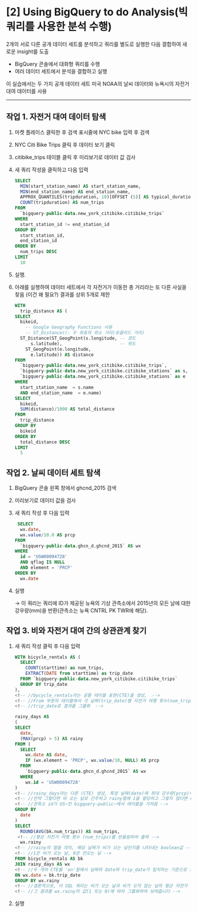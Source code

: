 # [2] Using BigQuery to do Analysis(빅쿼리를 사용한 분석 수행)

2개의 서로 다른 공개 데이터 세트를 분석하고 쿼리를 별도로 실행한 다음 결합하여 새로운 insight를 도출

- BigQuery 콘솔에서 대화형 쿼리를 수행
- 여러 데이터 세트에서 분석을 결합하고 실행

이 실습에서는 두 가지 공개 데이터 세트 미국 NOAA의 날씨 데이터와 뉴욕시의 자전거 대여 데이터를 사용

---

## 작업 1. 자전거 대여 데이터 탐색

1. 마켓 플레이스 클릭한 후 검색 표시줄에 NYC bike 입력 후 검색
2. NYC Citi Bike Trips 클릭 후 데이터 보기 클릭
3. citibike_trips 테이블 클릭 후 미리보기로 데이터 값 검사
4. 새 쿼리 작성을 클릭하고 다음 입력
    
    ```sql
    SELECT
      MIN(start_station_name) AS start_station_name,
      MIN(end_station_name) AS end_station_name,
      APPROX_QUANTILES(tripduration, 10)[OFFSET (5)] AS typical_duration,
      COUNT(tripduration) AS num_trips
    FROM
      `bigquery-public-data.new_york_citibike.citibike_trips`
    WHERE
      start_station_id != end_station_id
    GROUP BY
      start_station_id,
      end_station_id
    ORDER BY
      num_trips DESC
    LIMIT
      10
    ```
    
5. 실행.
6. 아래를 실행하여 데이터 세트에서 각 자전거가 이동한 총 거리라는 또 다른 사실을 찾음 (이건 왜 필요?) 결과를 상위 5개로 제한
    
    ```sql
    WITH
      trip_distance AS (
    SELECT
      bikeid,
    	-- Google Geography Functions 사용
    	-- ST_Distance(): 두 좌표의 최소 거리(유클리드 거리)
      ST_Distance(ST_GeogPoint(s.longitude, -- 경도
          s.latitude),                      -- 위도
        ST_GeogPoint(e.longitude,
          e.latitude)) AS distance
    FROM
      `bigquery-public-data.new_york_citibike.citibike_trips`,
      `bigquery-public-data.new_york_citibike.citibike_stations` as s,
      `bigquery-public-data.new_york_citibike.citibike_stations` as e
    WHERE
      start_station_name  = s.name
      AND end_station_name  = e.name)
    SELECT
      bikeid,
      SUM(distance)/1000 AS total_distance
    FROM
      trip_distance
    GROUP BY
      bikeid
    ORDER BY
      total_distance DESC
    LIMIT
      5
    ```
    

## 작업 2. 날씨 데이터 세트 탐색

1. BigQuery 콘솔 왼쪽 창에서 ghcnd_2015 검색
2. 미리보기로 데이터 값을 검사
3. 새 쿼리 작성 후 다음 입력
    
    ```sql
     SELECT
      wx.date,
      wx.value/10.0 AS prcp
    FROM
      `bigquery-public-data.ghcn_d.ghcnd_2015` AS wx
    WHERE
      id = 'USW00094728'
      AND qflag IS NULL
      AND element = 'PRCP'
    ORDER BY
      wx.date
    ```
    
4. 실행
    
    → 이 쿼리는 쿼리에 ID가 제공된 뉴욕의 기상 관측소에서 2015년의 모든 날에 대한 강우량(mm)을 반환(관측소는 뉴욕 CNTRL PK TWR에 해당).
    
## 작업 3. 비와 자전거 대여 간의 상관관계 찾기

1. 새 쿼리 작성 클릭 후 다음 입력
    
    ```sql
    WITH bicycle_rentals AS (
      SELECT
        COUNT(starttime) as num_trips,
        EXTRACT(DATE from starttime) as trip_date
      FROM `bigquery-public-data.new_york_citibike.citibike_trips`
      GROUP BY trip_date
    ),
    <!-- //bycycle_rentals라는 공통 테이블 표현(CTE)을 생성,  -->
    <!-- //From 부분의 테이블에서 각 날짜(trip_date)별 자전거 여행 횟수(num_trips)를 계산하고, -->
    <!-- //trip_date로 결과를 그룹화  -->
    
    rainy_days AS
    (
    SELECT
      date,
      (MAX(prcp) > 5) AS rainy
    FROM (
      SELECT
        wx.date AS date,
        IF (wx.element = 'PRCP', wx.value/10, NULL) AS prcp
      FROM
        `bigquery-public-data.ghcn_d.ghcnd_2015` AS wx
      WHERE
        wx.id = 'USW00094728'
    )
    <!-- //rainy_days라는 다른 (CTE) 생성, 특정 날짜(date)에 최대 강수량(prcp)이 5 이상인지 확인. -->
    <!-- //만약 그렇다면 비 오는 날로 간주하고 rainy열에 1을 할당하고 그렇지 않다면 0할당 -->
    <!-- //관측소 id가 US~인 bigquery-public~에서 테이블을 가져옴 -->
    GROUP BY
      date
    )
    SELECT
      ROUND(AVG(bk.num_trips)) AS num_trips,
     <!-- //평균 자전거 여행 횟수 (num_trips)를 반올림하여 출력 -->
      wx.rainy
    <!-- //rainy의 열을 의미, 해당 날짜가 비가 오는 날인지를 나타내는 boolean값 -->
    <!-- //1은 비가 오는 날, 0은 안오는 날 -->
    FROM bicycle_rentals AS bk
    JOIN rainy_days AS wx
    <!-- //두 개의 CTE를 'on'절에서 날짜와 date와 trip_date가 일치하는 기준으로 조인 -->
    ON wx.date = bk.trip_date
    GROUP BY wx.rainy
    <!-- //결론적으로, 이 SQL 쿼리는 비가 오는 날과 비가 오지 않는 날의 평균 자전거 여행 횟수를 계산하고, -->
    <!-- //그 결과를 wx.rainy의 값(1 또는 0)에 따라 그룹화하여 보여줍니다 -->
    ```
    
2. 실행